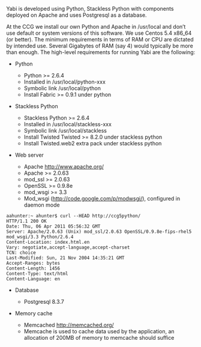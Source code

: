 Yabi is developed using Python, Stackless Python with components deployed on Apache and uses Postgresql as a database.

At the CCG we install our own Python and Apache in /usr/local and don’t use default or system versions of this software. We use Centos 5.4 x86\_64 (or better). The minimum requirements in terms of RAM or CPU are dictated by intended use. Several Gigabytes of RAM (say 4) would typically be more than enough.
The high-level requirements for running Yabi are the following:

  * Python
    * Python >= 2.6.4
    * Installed in /usr/local/python-xxx
    * Symbolic link /usr/local/python
    * Install Fabric >= 0.9.1 under python

  * Stackless Python
    * Stackless Python >= 2.6.4
    * Installed in /usr/local/stackless-xxx
    * Symbolic link /usr/local/stackless
    * Install Twisted Twisted >= 8.2.0 under stackless python
    * Install Twisted.web2 extra pack under stackless python

  * Web server
    * Apache http://www.apache.org/
    * Apache >= 2.0.63
    * mod\_ssl >= 2.0.63
    * OpenSSL >= 0.9.8e
    * mod\_wsgi >= 3.3
    * Mod\_wsgi (http://code.google.com/p/modwsgi/), configured in daemon mode


```
aahunter:~ ahunter$ curl --HEAD http://ccg5python/
HTTP/1.1 200 OK
Date: Thu, 06 Apr 2011 05:56:32 GMT
Server: Apache/2.0.63 (Unix) mod_ssl/2.0.63 OpenSSL/0.9.8e-fips-rhel5 mod_wsgi/3.3 Python/2.6.4
Content-Location: index.html.en
Vary: negotiate,accept-language,accept-charset
TCN: choice
Last-Modified: Sun, 21 Nov 2004 14:35:21 GMT
Accept-Ranges: bytes
Content-Length: 1456
Content-Type: text/html
Content-Language: en
```


  * Database
    * Postgresql 8.3.7

  * Memory cache
    * Memcached http://memcached.org/
    * Memcache is used to cache data used by the application, an allocation of 200MB of memory to memcache should suffice